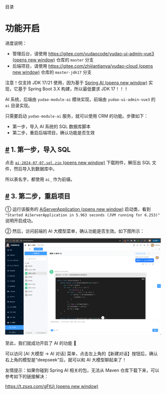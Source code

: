目录

# 功能开启

进度说明：

*   管理后台，请使用 [https://gitee.com/yudaocode/yudao-ui-admin-vue3 (opens new window)](https://gitee.com/yudaocode/yudao-ui-admin-vue3) 仓库的 `master` 分支
*   后端项目，请使用 [https://gitee.com/zhijiantianya/yudao-cloud (opens new window)](https://gitee.com/zhijiantianya/yudao-cloud) 仓库的 `master-jdk17` 分支

注意！仅支持 JDK 17/21 使用，因为基于 [Spring AI (opens new window)](https://spring.io/projects/spring-ai) 实现，它基于 Spring Boot 3.X 构建，所以最低要求 JDK 17！！！

AI 系统，后端由 `yudao-module-ai` 模块实现，前端由 `yudao-ui-admin-vue3` 的 `ai` 目录实现。

只需要启动 `yudao-module-ai` 服务，就可以使用 CRM 的功能。步骤如下：

*   第一步，导入 AI 系统的 SQL 数据库脚本
*   第二步，重启后端项目，确认功能是否生效

## [#](#_1-第一步-导入-sql) 1. 第一步，导入 SQL

点击 [`ai-2024-07-07.sql.zip` (opens new window)](https://t.zsxq.com/09F92) 下载附件，解压出 SQL 文件，然后导入到数据库中。

所以表名字，都使用 `ai_` 作为前缀。

## [#](#_3-第二步-重启项目) 3. 第二步，重启项目

① 运行该服务的 [AiServerApplication (opens new window)](https://github.com/YunaiV/yudao-cloud/blob/master/yudao-module-crm/yudao-module-crm-biz/src/main/java/cn/iocoder/yudao/module/crm/CrmServerApplication.java) 启动类，看到 `"Started AiServerApplication in 5.963 seconds (JVM running for 6.253)"` 说明开启成功。

② 然后，访问前端的 AI 大模型菜单，确认功能是否生效。如下图所示：

![确认功能是否生效](./static/管理后台.png)

至此，我们就成功开启了 AI 的功能 🙂

可以访问 \[AI 大模型 -> AI 对话\] 菜单，点击左上角的【新建对话】按钮后，确认右上角的模型是“deepseek”后，就可以和 AI 大模型聊起来了！

友情提示：如果你碰到 Spring AI 相关的包，无法从 Maven 仓库下载下来，可以参考如下的链接解决：

[https://t.zsxq.com/gFtUj (opens new window)](https://t.zsxq.com/gFtUj)